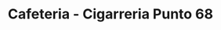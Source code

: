---
title: "Cafeteria - Cigarreria Punto 68"
url: /bogota-d-c/cafeteria-cigarreria-punto-68/
shop: Lebensmittel
---